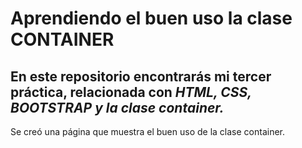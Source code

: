 # Aprendiendo el buen uso la clase CONTAINER
## En este repositorio encontrarás mi tercer práctica, relacionada con *HTML, CSS, BOOTSTRAP y la clase container.*
Se creó una página que muestra el buen uso de la clase container.
